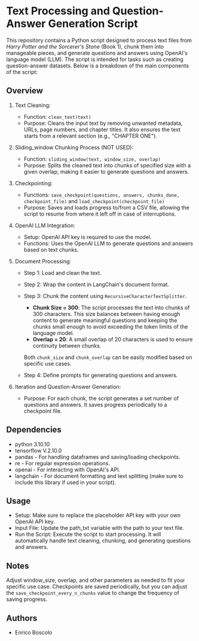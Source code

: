# Text Processing and Question-Answer Generation Script

This repository contains a Python script designed to process text files from *Harry Potter and the Sorcerer's Stone* (Book 1), chunk them into manageable pieces, and generate questions and answers using OpenAI's language model (LLM). The script is intended for tasks such as creating question-answer datasets. Below is a breakdown of the main components of the script:

## Overview

1. Text Cleaning:

   - Function: `clean_text(text)`
   - Purpose: Cleans the input text by removing unwanted metadata, URLs, page numbers, and chapter titles. It also ensures the text starts from a relevant section (e.g., "CHAPTER ONE").

2. Sliding_window Chunking Process (NOT USED):

   - Function:  `sliding_window(text, window_size, overlap)`
   - Purpose: Splits the cleaned text into chunks of specified size with a given overlap, making it easier to generate questions and answers.

3. Checkpointing:

   - Functions:  `save_checkpoint(questions, answers, chunks_done, checkpoint_file)` and `load_checkpoint(checkpoint_file)`
   - Purpose: Saves and loads progress to/from a CSV file, allowing the script to resume from where it left off in case of interruptions.

4. OpenAI LLM Integration:

   - Setup:  OpenAI API key is required to use the model.
   - Functions: Uses the OpenAI LLM to generate questions and answers based on text chunks.

5. Document Processing:

   - Step 1: Load and clean the text.
   - Step 2: Wrap the content in LangChain's document format.
   - Step 3: Chunk the content using `RecursiveCharacterTextSplitter`.

     - **Chunk Size = 300**: The script processes the text into chunks of 300 characters. This size balances between having enough content to generate meaningful questions and keeping the chunks small enough to avoid exceeding the token limits of the language model.
     - **Overlap = 20**: A small overlap of 20 characters is used to ensure continuity between chunks. 
     
     Both `chunk_size` and `chunk_overlap` can be easily modified based on specific use cases. 
   
   - Step 4: Define prompts for generating questions and answers.

6. Iteration and Question-Answer Generation:

   - Purpose: For each chunk, the script generates a set number of questions and answers. It saves progress periodically to a checkpoint file.

## Dependencies
* python 3.10.10 
* tensorflow V.2.10.0
* pandas - For handling dataframes and saving/loading checkpoints.
* re - For regular expression operations.
* openai - For interacting with OpenAI's API.
* langchain - For document formatting and text splitting (make sure to include this library if used in your script).

## Usage
* Setup: Make sure to replace the placeholder API key with your own OpenAI API key.
* Input File: Update the path_txt variable with the path to your text file.
* Run the Script: Execute the script to start processing. It will automatically handle text cleaning, chunking, and generating questions and answers.

## Notes
Adjust window_size, overlap, and other parameters as needed to fit your specific use case.
Checkpoints are saved periodically, but you can adjust the `save_checkpoint_every_n_chunks` value to change the frequency of saving progress.

## Authors

* Enrico Boscolo

